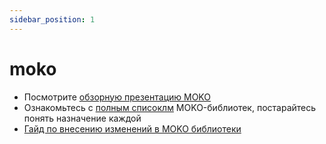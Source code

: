 ```yaml
---
sidebar_position: 1
---
```


# moko

- Посмотрите [обзорную презентацию MOKO](https://www.youtube.com/watch?v=-JjQJG-xkRE)
- Ознакомьтесь с [полным списоклм](https://moko.icerock.dev/) MOKO-библиотек, постарайтесь понять назначение каждой 
- [Гайд по внесению изменений в MOKO библиотеки](https://codelabs.kmp.icerock.dev/codelabs/moko-contribution-ru/index.html)
